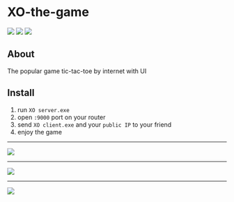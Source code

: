 # XO-the-game

![](https://img.shields.io/badge/PySide-v6.4.1-blue) ![](https://img.shields.io/badge/Qt-Designer-green) 
![](https://img.shields.io/badge/Internet-p2p-red)

## About
The popular game tic-tac-toe by internet with UI

## Install
1. run `XO server.exe`
2. open `:9000` port on your router
3. send `XO client.exe` and your `public IP` to your friend
4. enjoy the game
___
![](https://downloader.disk.yandex.ru/preview/cd69471ba9df4c82802949a4be48e819b23ca4a7138dec3a245b28864f177973/65467e50/d8tNPGxosZClF4VpGk-zKxKGNM6nq41G8jV7-XV7yuYyrHlSrsQG9_eA02epcOFRNpLipwrI2lLgdwhyVyq2EA%3D%3D?uid=0&filename=xo-1.png&disposition=inline&hash=&limit=0&content_type=image%2Fpng&owner_uid=0&tknv=v2&size=1024x1024)
___
![](https://downloader.disk.yandex.ru/preview/43943037a06fd38cb94cdf5469dc83687471e1c4b3d05f15f53074d48323479f/65467d29/Ou0Hj__u9z4W85-jcloLsbvxLD_0yKGEt5UOzvfO5jQcIu2Y_JijVUT2XyW9vusC92OWobU-7-Uc_ZWSY8YCCg%3D%3D?uid=0&filename=xo-2-tr.png&disposition=inline&hash=&limit=0&content_type=image%2Fpng&owner_uid=0&tknv=v2&size=1024x1024)
___
![](https://downloader.disk.yandex.ru/preview/662000ea747e7838d328ed462bef5e02ee01e3ce784002702a805f277b8ae97e/65467d06/KpsLHpRP1ZHre95wjzcUYZ9LjRC4Npj9uoPhhVWJULCHrxOY9Ya_6XUu51F6RcikLzBJiDola0czcpEkdKMxew%3D%3D?uid=0&filename=xo-3-tr.png&disposition=inline&hash=&limit=0&content_type=image%2Fpng&owner_uid=0&tknv=v2&size=1024x1024)
